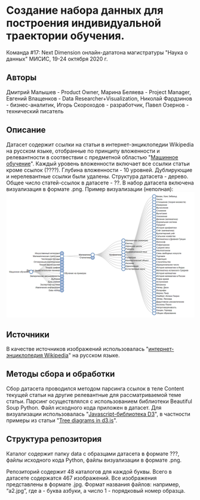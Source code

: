 # Создание набора данных для построения индивидуальной траектории обучения. 
Команда #17: Next Dimension онлайн-дататона магистратуры "Наука о данных" МИСИС, 19-24 октября 2020 г.

## Авторы
Дмитрий Малышев - Product Owner, Марина Беляева - Project Manager, Евгений Влащенков - Data Researcher+Visualization, Николай Фардзинов - бизнес-аналитик, Игорь Скороходов - разработчик, Павел Озернов - технический писатель

## Описание
Датасет содержит ссылки на статьи в интернет-энциклопедии Wikipedia на русском языке, отобранные по принципу вложенности и релевантности в соотвествии с предметной областью "[Машинное обучение](https://ru.wikipedia.org/wiki/%D0%9C%D0%B0%D1%88%D0%B8%D0%BD%D0%BD%D0%BE%D0%B5_%D0%BE%D0%B1%D1%83%D1%87%D0%B5%D0%BD%D0%B8%D0%B5)". Каждый уровень вложенности включает все ссылки статьи кроме ссылок (????). Глубина вложенности - 10 уровней. Дублирующие и нерелевантные ссылки были удалены. Структура датасета - дерево. Общее число статей-ссылок в датасете - ??. В набор датасета включена визуализация в формате .png. Пример визуализации (неполная):
![](src/Tree_Example_-_Google_Chrome_2020-10-22_21.13.55.png)

## Источники
В качестве источников изображений использовалась "[интернет-энциклопедия Wikipedia](https://ru.wikipedia.org)" на русском языке.

## Методы сбора и обработки
Сбор датасета проводился методом парсинга ссылок в теле Content текущей статьи на другие релевантные для рассматриваемой теме статьи. Парсинг осуществлялся с использованием библиотеки Beautiful Soup Python. Файл исходного кода приложен в датасет. Для визуализации использовалась "[Javascript-библиотека D3](https://d3js.org/)", в частности примеры из статьи "[Tree diagrams in d3.js](http://www.d3noob.org/2014/01/tree-diagrams-in-d3js_11.html)".

## Структура репозитория
Каталог содержит папку data с образцами датасета в формате ???, файлы исходного кода Python, файлы визуализации в формате .png.


Репозиторий содержит 48 каталогов для каждой буквы. Всего в датасете содержатся 467 изображений. 
Все изображения представлены в формате .jpg. 
Формат названия файлов: например, “a2.jpg”, где a - буква азбуки, а число 1 - порядковый номер образца.
